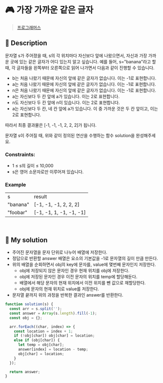 # 🎮 가장 가까운 같은 글자

> [프로그래머스](https://school.programmers.co.kr/learn/courses/30/lessons/142086)

## 📌 Description

문자열 s가 주어졌을 때, s의 각 위치마다 자신보다 앞에 나왔으면서, 자신과 가장 가까운 곳에 있는 같은 글자가 어디 있는지 알고 싶습니다.
예를 들어, s="banana"라고 할 때, 각 글자들을 왼쪽부터 오른쪽으로 읽어 나가면서 다음과 같이 진행할 수 있습니다.

- b는 처음 나왔기 때문에 자신의 앞에 같은 글자가 없습니다. 이는 -1로 표현합니다.
- a는 처음 나왔기 때문에 자신의 앞에 같은 글자가 없습니다. 이는 -1로 표현합니다.
- n은 처음 나왔기 때문에 자신의 앞에 같은 글자가 없습니다. 이는 -1로 표현합니다.
- a는 자신보다 두 칸 앞에 a가 있습니다. 이는 2로 표현합니다.
- n도 자신보다 두 칸 앞에 n이 있습니다. 이는 2로 표현합니다.
- a는 자신보다 두 칸, 네 칸 앞에 a가 있습니다. 이 중 가까운 것은 두 칸 앞이고, 이는 2로 표현합니다.

따라서 최종 결과물은 [-1, -1, -1, 2, 2, 2]가 됩니다.

문자열 s이 주어질 때, 위와 같이 정의된 연산을 수행하는 함수 solution을 완성해주세요.

### Constraints:

- 1 ≤ s의 길이 ≤ 10,000
- s은 영어 소문자로만 이루어져 있습니다.

### Example

|          |                         |
| -------- | ----------------------- |
| s        | result                  |
| "banana" | [-1, -1, -1, 2, 2, 2]   |
| "foobar" | [-1, -1, 1, -1, -1, -1] |

<br />

## 📌 My solution

- 주어진 문자열을 문자 단위로 나누어 배열에 저장한다.
- 정답으로 반환할 answer 배열은 요소의 기본값을 -1로 문자열의 길이 만큼 만든다.
- 위의 배열을 순회하면서 obj의 key에 문자를, value에 몇번째 문자인지 저장한다.
  - obj에 저장되지 않은 문자인 경우 현재 위치를 obj에 저장한다.
  - obj에 저장된 문자인 경우 이전 문자의 위치를 temp에 할당해둔다.
  - 배열에서 해당 문자의 현재 위치에서 이전 위치를 뺀 값으로 재할당한다.
  - obj에 문자의 현재 위치로 value를 저장한다.
- 문자열 끝까지 위의 과정을 반복한 결과인 answer를 반환한다.

```js
function solution(s) {
  const arr = s.split('');
  const answer = Array(s.length).fill(-1);
  const obj = {};

  arr.forEach((char, index) => {
    const location = index + 1;
    if (!obj[char]) obj[char] = location;
    else if (obj[char]) {
      let temp = obj[char];
      answer[index] = location - temp;
      obj[char] = location;
    }
  });

  return answer;
}
```
